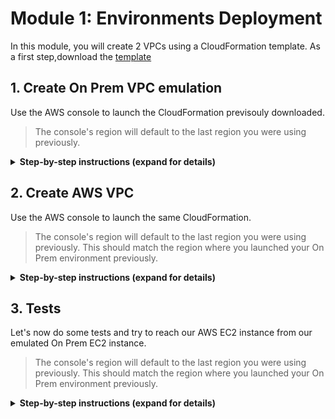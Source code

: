 # Module 1: Environments Deployment

In this module, you will create 2 VPCs using a CloudFormation template. As a first step,download the [template](../templates/vpc-template.yaml) 

## 1. Create On Prem VPC emulation

Use the AWS console to launch the CloudFormation previsouly downloaded.

> The console's region will default to the last region you were using previously. 

<details>
<summary><strong>Step-by-step instructions (expand for details)</strong></summary><p>

1. In the AWS Management Console choose **Services** then select **CloudFormation** under Management & Governance.

2. Choose your desired **Region** in top-right of the console if not already selected.

3. Choose **Stacks**.

4. Choose **Create Stack** in the top right of the console and select **With new resources (standard)**.

5. In the 'Specify template' section, choose **Upload a template file** and click on **Choose file** and upload the [template](../templates/vpc-template.yaml).

6. Choose **Next**.

7. Input `onprem-env` as the 'Stack name'.

8. Input `onprem` as the 'Environment' parameter in the 'Parameters section'.

9. Input the name of your organization as the 'Organization Identifier' parameter in the 'Parameters section' or leave default value.

10. Input `10` as the ClassB in the 'Parameters section'. This will create 10.10.0.0/16 CIDR VPC. 

11. Choose **Next**.

12. Leave the default setting and choose **Next**.

13. Leave the default setting and check the case **I acknowledge that AWS CloudFormation might create IAM resources with custom names.**.

14. Choose **Create stack**.

	![On Prem Stack Creation](../images/stack-onprem-creation.png)

15. On the stack creation completion go to the **Output** and take note of the 'IPAddress' parameter. This will be the public IP Address of our VPN Gateway.

	![On Prem Stack Output](../images/stack-onprem-output.png)

</p></details>

## 2. Create AWS VPC

Use the AWS console to launch the same CloudFormation.

> The console's region will default to the last region you were using previously. This should match the region where you launched your On Prem environment previously.

<details>
<summary><strong>Step-by-step instructions (expand for details)</strong></summary><p>

1. In the AWS Management Console choose **Services** then select **CloudFormation** under Management & Governance.

2. Choose your desired **Region** in top-right of the console if not already selected. This should match the region where you launched your On Prem environment previously.

3. Choose **Stacks**.

4. Choose **Create Stack** in the top right of the console and select **With new resources (standard)**.

5. In the 'Specify template' section, choose **Upload a template file** and click on **Choose file** and upload the [template](../templates/vpc-template.yaml).

6. Choose **Next**.

7. Input `aws-env` as the 'Stack name'.

8. Input `aws` as the 'Environment' parameter in the 'Parameters section'.

9. Input the name of your organization as the 'Organization Identifier' parameter in the 'Parameters section' or leave default value.

10. Input `20` as the ClassB in the 'Parameters section'. This will create 10.20.0.0/16 CIDR VPC. This should be different from the On Prem CIDR avoiding overlapping

11. Choose **Next**.

12. Leave the default setting and choose **Next**.

13. Leave the default setting and check the case **I acknowledge that AWS CloudFormation might create IAM resources with custom names.**.

14. Choose **Create stack**.
    
</p></details>

## 3. Tests

Let's now do some tests and try to reach our AWS EC2 instance from our emulated On Prem EC2 instance. 

> The console's region will default to the last region you were using previously. This should match the region where you launched your On Prem environment previously.

<details>
<summary><strong>Step-by-step instructions (expand for details)</strong></summary><p>

1. In the AWS Management Console choose **Services** then select **System Manager** under Management & Governance.

2. Choose your desired **Region** in top-right of the console if not already selected. This should match the region where you launched your On Prem environment previously.

3. Choose **Session Manager** under 'Instance & Nodes' on the left pan.

4. Choose **Start Session**.

5. Select **test-onprem** and choose **Start Session**. This will open a new tab in your browser with shell prompt to the selected instance.

6. Go to the previous browser tab and in the AWS Management Console choose **Services** then select **EC2** under Compute.

7. Choose **Running Instances** and select **test-aws**. Copy the 'Private IPs' value from the 'Description' tab in the bottom pan. 

	![AWS EC2 Private IP](../images/aws-ec2-privateip.png)

8. Back to the shell session browser tab to our On Prem instance from step 5, run the command:
```
ping <test-aws instance private IP>
``` 
9. The ping command doesn't succeed which what we would expected so far since VPCs are isolated and doesn't communicate by default. 

## Next

You may now proceed to [Module 2 - VPN Configuration](../2_VPNConfiguration).
